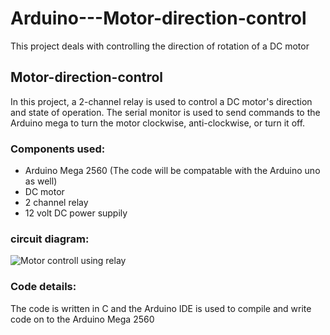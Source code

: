 # Arduino---Motor-direction-control
This project deals with controlling the direction of rotation of a DC motor

## Motor-direction-control
In this project, a 2-channel relay is used to control a DC motor's direction and state of operation. The serial monitor is used to send commands to the Arduino mega to turn the motor clockwise, anti-clockwise, or turn it off.


### Components used:
* Arduino Mega 2560 (The code will be compatable with the Arduino uno as well)
* DC motor
* 2 channel relay  
* 12 volt DC power suppily

### circuit diagram: 
![Motor controll using relay ](https://user-images.githubusercontent.com/86454491/187443510-2d6a6450-6e5e-4072-8417-377875bf8d98.png)


### Code details:
The code is written in C and the Arduino IDE is used to compile and write code on to the Arduino Mega 2560 
